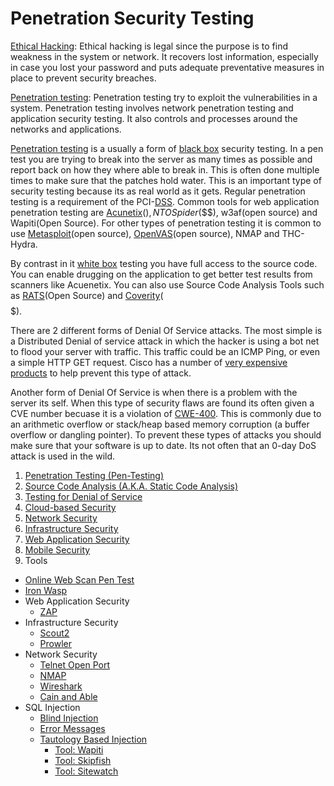 # Penetration Security Testing

   [Ethical Hacking](https://www.tutorialspoint.com/ethical_hacking/ethical_hacking_overview.htm): Ethical hacking is legal since the purpose is to find weakness in the system or network. It recovers lost information, especially in case you lost your password and puts adequate preventative measures in place to prevent security breaches.

   [Penetration testing](http://en.wikipedia.org/wiki/Penetration_test): Penetration testing try to exploit the vulnerabilities in a system. Penetration testing involves network penetration testing and application security testing. It also controls and processes around the networks and applications.
   
   [Penetration testing](http://en.wikipedia.org/wiki/Penetration_test) is a usually a form of [black box](http://en.wikipedia.org/wiki/Black-box_testing) security testing. In a pen test you are trying to break into the server as many times as possible and report back on how they where able to break in. This is often done multiple times to make sure that the patches hold water. This is an important type of security testing because its as real world as it gets. Regular penetration testing is a requirement of the PCI-[DSS](http://en.wikipedia.org/wiki/Payment_Card_Industry_Data_Security_Standard). Common tools for web application penetration testing are [Acunetix](http://www.acunetix.com/)($), NTOSpider($$$), w3af(open source) and Wapiti(Open Source). For other types of penetration testing it is common to use [Metasploit](http://www.metasploit.com/)(open source), [OpenVAS](http://www.openvas.org/)(open source), NMAP and THC-Hydra.

   By contrast in it [white box](http://en.wikipedia.org/wiki/White-box_testing) testing you have full access to the source code. You can enable drugging on the application to get better test results from scanners like Acuenetix. You can also use Source Code Analysis Tools such as [RATS](http://www.fortify.com/security-resources/rats.jsp)(Open Source) and [Coverity](http://www.coverity.com/)($$$$$).
   
   There are 2 different forms of Denial Of Service attacks. The most simple is a Distributed Denial of service attack in which the hacker is using a bot net to flood your server with traffic. This traffic could be an ICMP Ping, or even a simple HTTP GET request. Cisco has a number of [very expensive products](http://www.cisco.com/en/US/tech/tk59/technologies_white_paper09186a0080174a5b.shtml) to help prevent this type of attack.

   Another form of Denial Of Service is when there is a problem with the server its self. When this type of security flaws are found its often given a CVE number becuase it is a violation of [CWE-400](http://cwe.mitre.org/data/definitions/400.html). This is commonly due to an arithmetic overflow or stack/heap based memory corruption (a buffer overflow or dangling pointer). To prevent these types of attacks you should make sure that your software is up to date. Its not often that an 0-day DoS attack is used in the wild.
   
1. [Penetration Testing (Pen-Testing)](http://www.softwaretestinghelp.com/penetration-testing-guide/)
2. [Source Code Analysis (A.K.A. Static Code Analysis)](https://www.owasp.org/index.php/Static_Code_Analysis)
3. [Testing for Denial of Service](https://www.owasp.org/index.php/Testing_for_Denial_of_Service)
4. [Cloud-based Security](https://techbeacon.com/pen-testing-cloud-based-apps-step-step-guide)
5. [Network Security](https://en.wikipedia.org/wiki/Network_security)
6. [Infrastructure Security](https://www.techotopia.com/index.php/IT_Infrastructure_Security)
7. [Web Application Security](https://en.wikipedia.org/wiki/Web_application_security)
8. [Mobile Security](https://en.wikipedia.org/wiki/Mobile_security)
9. Tools
  * [Online Web Scan Pen Test](https://pentest-tools.com/home)
  * [Iron Wasp](https://ironwasp.org/)
  * Web Application Security
    * [ZAP](https://www.zaproxy.org/)
  * Infrastructure Security 
    * [Scout2](https://github.com/nccgroup/Scout2)
    * [Prowler](https://github.com/toniblyx/prowler)
  * Network Security 
    * [Telnet Open Port](https://en.wikipedia.org/wiki/Telnet)
    * [NMAP](https://nmap.org/)
    * [Wireshark](https://www.wireshark.org/)
    * [Cain and Able](https://en.wikipedia.org/wiki/Cain_and_Abel_(software))
  * SQL Injection
    * [Blind Injection](https://www.owasp.org/index.php/Blind_SQL_Injection)
    * [Error Messages](http://www.pigadas.com/blog/2011/07/24/error-based-sql-injection-in-oracle-11g/)
	* [Tautology Based Injection](http://ieeexplore.ieee.org/xpl/login.jsp?tp=&arnumber=5375870&url=http://ieeexplore.ieee.org/iel5/5375735/5375746/05375870.pdf?arnumber=5375870)
	  * [Tool: Wapiti](http://sourceforge.net/projects/wapiti/)
	  * [Tool: Skipfish](http://code.google.com/p/skipfish/)
	  * [Tool: Sitewatch]()